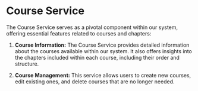# Course Service

The Course Service serves as a pivotal component within our system, offering essential features related to courses and chapters:

1. **Course Information:** The Course Service provides detailed information about the courses available within our system. It also offers insights into the chapters included within each course, including their order and structure.

2. **Course Management:** This service allows users to create new courses, edit existing ones, and delete courses that are no longer needed.



